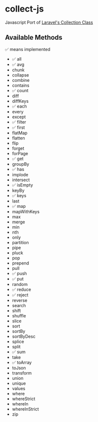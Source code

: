 # collect-js
Javascript Port of [Laravel's Collection Class](https://github.com/laravel/framework/blob/5.4/src/Illuminate/Support/Collection.php)

## Available Methods

:white_check_mark: means implemented

- :white_check_mark: all
- :white_check_mark: avg
- chunk
- collapse
- combine
- contains
- :white_check_mark: count
- diff
- diffKeys
- :white_check_mark: each
- every
- except
- :white_check_mark: filter
- :white_check_mark: first
- flatMap
- flatten
- flip
- forget
- forPage
- :white_check_mark: get
- groupBy
- :white_check_mark: has
- implode
- intersect
- :white_check_mark: isEmpty
- keyBy
- :white_check_mark: keys
- last
- :white_check_mark: map
- mapWithKeys
- max
- merge
- min
- nth
- only
- partition
- pipe
- pluck
- pop
- prepend
- pull
- :white_check_mark: push
- :white_check_mark: put
- random
- :white_check_mark: reduce
- :white_check_mark: reject
- reverse
- search
- shift
- shuffle
- slice
- sort
- sortBy
- sortByDesc
- splice
- split
- :white_check_mark: sum
- take
- :white_check_mark: toArray
- toJson
- transform
- union
- unique
- values
- where
- whereStrict
- whereIn
- whereInStrict
- zip
